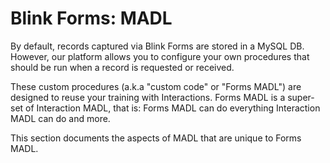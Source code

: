 # Blink Forms: MADL

By default, records captured via Blink Forms are stored in a MySQL DB. However, our platform allows you to configure your own procedures that should be run when a record is requested or received.

These custom procedures (a.k.a "custom code" or "Forms MADL") are designed to reuse your training with Interactions. Forms MADL is a super-set of Interaction MADL, that is: Forms MADL can do everything Interaction MADL can do and more.

This section documents the aspects of MADL that are unique to Forms MADL.